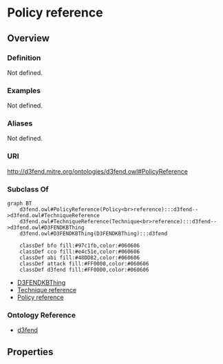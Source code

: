 # Policy reference

## Overview

### Definition
Not defined.

### Examples
Not defined.

### Aliases
Not defined.

### URI
http://d3fend.mitre.org/ontologies/d3fend.owl#PolicyReference

### Subclass Of
```mermaid
graph BT
    d3fend.owl#PolicyReference(Policy<br>reference):::d3fend-->d3fend.owl#TechniqueReference
    d3fend.owl#TechniqueReference(Technique<br>reference):::d3fend-->d3fend.owl#D3FENDKBThing
    d3fend.owl#D3FENDKBThing(D3FENDKBThing):::d3fend
    
    classDef bfo fill:#97c1fb,color:#060606
    classDef cco fill:#e4c51e,color:#060606
    classDef abi fill:#48DD82,color:#060606
    classDef attack fill:#FF0000,color:#060606
    classDef d3fend fill:#FF0000,color:#060606
```

- [D3FENDKBThing](/docs/ontology/reference/model/D3FENDKBThing/D3FENDKBThing.md)
- [Technique reference](/docs/ontology/reference/model/D3FENDKBThing/Technique%20reference/Technique%20reference.md)
- [Policy reference](/docs/ontology/reference/model/D3FENDKBThing/Technique%20reference/Policy%20reference/Policy%20reference.md)


### Ontology Reference
- [d3fend](http://d3fend.mitre.org/ontologies/d3fend.owl#)

## Properties
